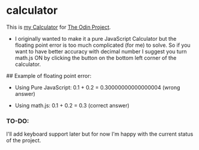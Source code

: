 # calculator
This is [my Calculator](https://shieboo.github.io/calculator/) for [The Odin Project](https://www.theodinproject.com/courses/web-development-101/lessons/calculator?ref=lnav).

- I originally wanted to make it a pure JavaScript Calculator but the floating point error is too much complicated (for me) to solve. So if you want to have better accuracy with decimal number I suggest you turn math.js ON by clicking the button on the bottom left corner of the calculator.

## Example of floating point error:

- Using Pure JavaScript:
0.1 + 0.2 = 0.30000000000000004 (wrong answer)

- Using math.js:
0.1 + 0.2 = 0.3 (correct answer)


### TO-DO:

I'll add keyboard support later but for now I'm happy with the current status of the project.

